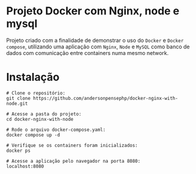 # Projeto Docker com Nginx, node e mysql

Projeto criado com a finalidade de demonstrar o uso do `Docker` e `Docker compose`, utilizando uma aplicação com `Nginx`, `Node` e `MySQL` como banco de dados com comunicação entre containers numa mesmo network.

# Instalação

```
# Clone o repositório:
git clone https://github.com/andersonpensephp/docker-nginx-with-node.git

# Acesse a pasta do projeto:
cd docker-nginx-with-node

# Rode o arquivo docker-compose.yaml:
docker compose up -d

# Verifique se os containers foram inicializados:
docker ps

# Acesse a aplicação pelo navegador na porta 8080:
localhost:8080

```

